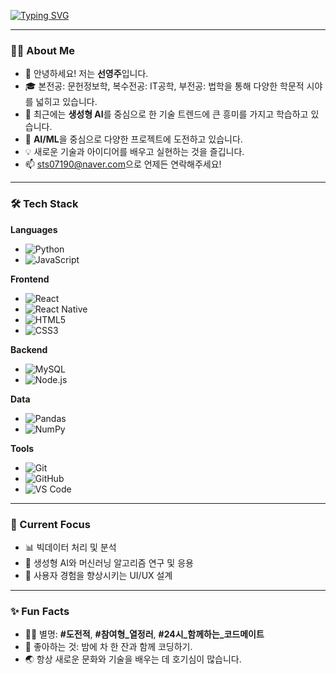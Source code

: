  [![Typing SVG](https://readme-typing-svg.demolab.com/?lines=Welcome+to+my+GitHub!;오늘도++열심히+개발+공부중;Shining+like+the+Sun!&center=true&color=FFB6C1)](https://git.io/typing-svg)

---

### 🙋‍♀️ About Me
  - 👋 안녕하세요! 저는 **선영주**입니다.
  - 🎓 본전공: 문헌정보학, 복수전공: IT공학, 부전공: 법학을 통해 다양한 학문적 시야를 넓히고 있습니다.
  - 🤖 최근에는 **생성형 AI**를 중심으로 한 기술 트렌드에 큰 흥미를 가지고 학습하고 있습니다.
  - 🌱 **AI/ML**을 중심으로 다양한 프로젝트에 도전하고 있습니다.
  - 💡 새로운 기술과 아이디어를 배우고 실현하는 것을 즐깁니다.
  - 📫 [sts07190@naver.com](mailto:sts07190@naver.com)으로 언제든 연락해주세요!

---

### 🛠️ Tech Stack
**Languages**
- ![Python](https://img.shields.io/badge/-Python-3776AB?style=flat-square&logo=Python&logoColor=white)
- ![JavaScript](https://img.shields.io/badge/-JavaScript-F7DF1E?style=flat-square&logo=JavaScript&logoColor=black)

**Frontend**
- ![React](https://img.shields.io/badge/-React-61DAFB?style=flat-square&logo=React&logoColor=black)
- ![React Native](https://img.shields.io/badge/-React%20Native-61DAFB?style=flat-square&logo=React&logoColor=black)
- ![HTML5](https://img.shields.io/badge/-HTML5-E34F26?style=flat-square&logo=HTML5&logoColor=white)
- ![CSS3](https://img.shields.io/badge/-CSS3-1572B6?style=flat-square&logo=CSS3&logoColor=white)

**Backend**
- ![MySQL](https://img.shields.io/badge/-MySQL-4479A1?style=flat-square&logo=MySQL&logoColor=white)
- ![Node.js](https://img.shields.io/badge/-Node.js-339933?style=flat-square&logo=Node.js&logoColor=white)

**Data**
- ![Pandas](https://img.shields.io/badge/-Pandas-150458?style=flat-square&logo=pandas&logoColor=white)
- ![NumPy](https://img.shields.io/badge/-NumPy-013243?style=flat-square&logo=NumPy&logoColor=white)

**Tools**
- ![Git](https://img.shields.io/badge/-Git-F05032?style=flat-square&logo=Git&logoColor=white)
- ![GitHub](https://img.shields.io/badge/-GitHub-181717?style=flat-square&logo=GitHub&logoColor=white)
- ![VS Code](https://img.shields.io/badge/-VS%20Code-007ACC?style=flat-square&logo=Visual-Studio-Code&logoColor=white)


---

### 🌱 Current Focus
  - 📊 빅데이터 처리 및 분석
  - 🤖 생성형 AI와 머신러닝 알고리즘 연구 및 응용
  - 🎨 사용자 경험을 향상시키는 UI/UX 설계

---

### ✨ Fun Facts
  - 🧙‍♀️ 별명: **#도전적**, **#참여형_열정러**, **#24시_함께하는_코드메이트**
  - 🍵 좋아하는 것: 밤에 차 한 잔과 함께 코딩하기.
  - 🌏 항상 새로운 문화와 기술을 배우는 데 호기심이 많습니다.
